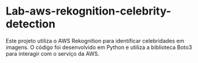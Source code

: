 # Lab-aws-rekognition-celebrity-detection
Este projeto utiliza o AWS Rekognition para identificar celebridades em imagens. O código foi desenvolvido em Python e utiliza a biblioteca Boto3 para interagir com o serviço da AWS.
